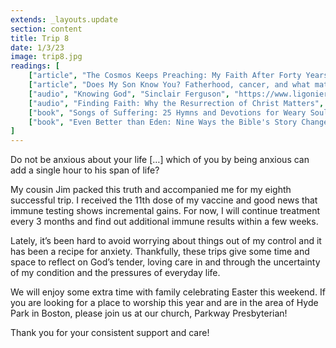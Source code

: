 ```yaml
---
extends: _layouts.update
section: content
title: Trip 8
date: 1/3/23
image: trip8.jpg
readings: [
    ["article", "The Cosmos Keeps Preaching: My Faith After Forty Years at NASA", "Kevin Hartnett", "https://www.desiringgod.org/articles/the-cosmos-keeps-preaching"],
    ["article", "Does My Son Know You? Fatherhood, cancer, and what matters most", "Jonathan Tjarks", "https://www.theringer.com/2022/3/3/22956353/fatherhood-cancer-jonathan-tjarks"],
    ["audio", "Knowing God", "Sinclair Ferguson", "https://www.ligonier.org/podcasts/things-unseen-with-sinclair-ferguson/knowing-god"],
    ["audio", "Finding Faith: Why the Resurrection of Christ Matters", "Gabe Fluhrer", "https://podcasts.apple.com/us/podcast/renewing-your-mind-with-r-c-sproul/id110916650?i=1000607052638"],
    ["book", "Songs of Suffering: 25 Hymns and Devotions for Weary Souls", "Joni Eareckson Tada", "https://www.crossway.org/books/songs-of-suffering-dl/"],
    ["book", "Even Better than Eden: Nine Ways the Bible's Story Changes Everything about Your Story", "Nancy Guthrie", "https://www.crossway.org/books/even-better-than-eden-tpb/"],
]
---
```

<x-blockquote class="font-mono" cite="https://www.esv.org/Matthew+6:25/" caption="Matthew 6:25">
    <div>Do not be anxious about your life […] which of you by being anxious can add a single hour to his span of life?</div>
</x-blockquote>

My cousin Jim packed this truth and accompanied me for my eighth successful trip. I received the 11th dose of my vaccine and good news that immune testing shows incremental gains. For now, I will continue treatment every 3 months and find out additional immune results within a few weeks.

Lately, it’s been hard to avoid worrying about things out of my control and it has been a recipe for anxiety. Thankfully, these trips give some time and space to reflect on God’s tender, loving care in and through the uncertainty of my condition and the pressures of everyday life.

We will enjoy some extra time with family celebrating Easter this weekend. If you are looking for a place to worship this year and are in the area of Hyde Park in Boston, please join us at our church, Parkway Presbyterian!

Thank you for your consistent support and care!
